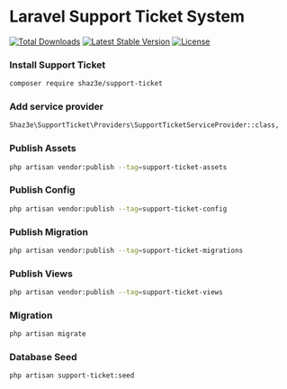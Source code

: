 # Laravel Support Ticket System

[![Total Downloads](http://poser.pugx.org/shaz3e/support-ticket/downloads)](https://packagist.org/packages/shaz3e/support-ticket)
[![Latest Stable Version](http://poser.pugx.org/shaz3e/support-ticket/v)](https://packagist.org/packages/shaz3e/support-ticket)
[![License](http://poser.pugx.org/shaz3e/support-ticket/license)](https://packagist.org/packages/shaz3e/support-ticket)

### Install Support Ticket
```bash
composer require shaz3e/support-ticket
```

### Add service provider
```bash
Shaz3e\SupportTicket\Providers\SupportTicketServiceProvider::class,
```

### Publish Assets
```bash
php artisan vendor:publish --tag=support-ticket-assets
```

### Publish Config
```bash
php artisan vendor:publish --tag=support-ticket-config
```

### Publish Migration
```bash
php artisan vendor:publish --tag=support-ticket-migrations
```

### Publish Views
```bash
php artisan vendor:publish --tag=support-ticket-views
```

### Migration
```bash
php artisan migrate
```

### Database Seed
```bash
php artisan support-ticket:seed
```